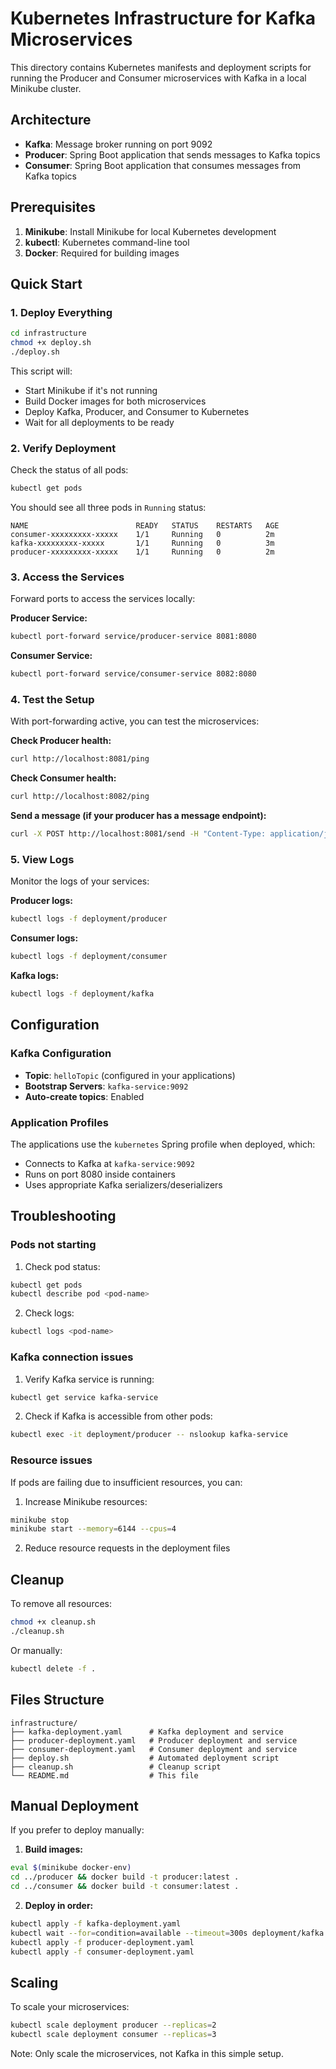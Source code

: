 # Kubernetes Infrastructure for Kafka Microservices

This directory contains Kubernetes manifests and deployment scripts for running the Producer and Consumer microservices with Kafka in a local Minikube cluster.

## Architecture

- **Kafka**: Message broker running on port 9092
- **Producer**: Spring Boot application that sends messages to Kafka topics
- **Consumer**: Spring Boot application that consumes messages from Kafka topics

## Prerequisites

1. **Minikube**: Install Minikube for local Kubernetes development
2. **kubectl**: Kubernetes command-line tool
3. **Docker**: Required for building images

## Quick Start

### 1. Deploy Everything

```bash
cd infrastructure
chmod +x deploy.sh
./deploy.sh
```

This script will:
- Start Minikube if it's not running
- Build Docker images for both microservices
- Deploy Kafka, Producer, and Consumer to Kubernetes
- Wait for all deployments to be ready

### 2. Verify Deployment

Check the status of all pods:
```bash
kubectl get pods
```

You should see all three pods in `Running` status:
```
NAME                        READY   STATUS    RESTARTS   AGE
consumer-xxxxxxxxx-xxxxx    1/1     Running   0          2m
kafka-xxxxxxxxx-xxxxx       1/1     Running   0          3m
producer-xxxxxxxxx-xxxxx    1/1     Running   0          2m
```

### 3. Access the Services

Forward ports to access the services locally:

**Producer Service:**
```bash
kubectl port-forward service/producer-service 8081:8080
```

**Consumer Service:**
```bash
kubectl port-forward service/consumer-service 8082:8080
```

### 4. Test the Setup

With port-forwarding active, you can test the microservices:

**Check Producer health:**
```bash
curl http://localhost:8081/ping
```

**Check Consumer health:**
```bash
curl http://localhost:8082/ping
```

**Send a message (if your producer has a message endpoint):**
```bash
curl -X POST http://localhost:8081/send -H "Content-Type: application/json" -d '{"message": "Hello Kafka!"}'
```

### 5. View Logs

Monitor the logs of your services:

**Producer logs:**
```bash
kubectl logs -f deployment/producer
```

**Consumer logs:**
```bash
kubectl logs -f deployment/consumer
```

**Kafka logs:**
```bash
kubectl logs -f deployment/kafka
```

## Configuration

### Kafka Configuration

- **Topic**: `helloTopic` (configured in your applications)
- **Bootstrap Servers**: `kafka-service:9092`
- **Auto-create topics**: Enabled

### Application Profiles

The applications use the `kubernetes` Spring profile when deployed, which:
- Connects to Kafka at `kafka-service:9092`
- Runs on port 8080 inside containers
- Uses appropriate Kafka serializers/deserializers

## Troubleshooting

### Pods not starting

1. Check pod status:
```bash
kubectl get pods
kubectl describe pod <pod-name>
```

2. Check logs:
```bash
kubectl logs <pod-name>
```

### Kafka connection issues

1. Verify Kafka service is running:
```bash
kubectl get service kafka-service
```

2. Check if Kafka is accessible from other pods:
```bash
kubectl exec -it deployment/producer -- nslookup kafka-service
```

### Resource issues

If pods are failing due to insufficient resources, you can:

1. Increase Minikube resources:
```bash
minikube stop
minikube start --memory=6144 --cpus=4
```

2. Reduce resource requests in the deployment files

## Cleanup

To remove all resources:

```bash
chmod +x cleanup.sh
./cleanup.sh
```

Or manually:
```bash
kubectl delete -f .
```

## Files Structure

```
infrastructure/
├── kafka-deployment.yaml      # Kafka deployment and service
├── producer-deployment.yaml   # Producer deployment and service
├── consumer-deployment.yaml   # Consumer deployment and service
├── deploy.sh                  # Automated deployment script
├── cleanup.sh                 # Cleanup script
└── README.md                  # This file
```

## Manual Deployment

If you prefer to deploy manually:

1. **Build images:**
```bash
eval $(minikube docker-env)
cd ../producer && docker build -t producer:latest .
cd ../consumer && docker build -t consumer:latest .
```

2. **Deploy in order:**
```bash
kubectl apply -f kafka-deployment.yaml
kubectl wait --for=condition=available --timeout=300s deployment/kafka
kubectl apply -f producer-deployment.yaml
kubectl apply -f consumer-deployment.yaml
```

## Scaling

To scale your microservices:

```bash
kubectl scale deployment producer --replicas=2
kubectl scale deployment consumer --replicas=3
```

Note: Only scale the microservices, not Kafka in this simple setup.
